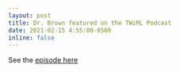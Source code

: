 ```yaml
---
layout: post
title: Dr. Brown featured on the TWiML Podcast
date: 2021-02-15 4:55:00-0500
inline: false
---
```



See the [episode here](https://twimlai.com/towards-a-systems-level-approach-to-fair-ml-with-sarah-m-brown/)
